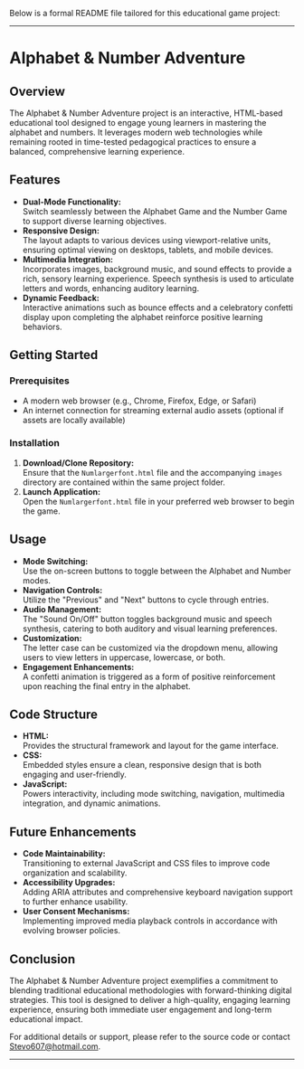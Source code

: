 Below is a formal README file tailored for this educational game project:

---

# Alphabet & Number Adventure

## Overview
The Alphabet & Number Adventure project is an interactive, HTML-based educational tool designed to engage young learners in mastering the alphabet and numbers. It leverages modern web technologies while remaining rooted in time-tested pedagogical practices to ensure a balanced, comprehensive learning experience.

## Features
- **Dual-Mode Functionality:**  
  Switch seamlessly between the Alphabet Game and the Number Game to support diverse learning objectives.
- **Responsive Design:**  
  The layout adapts to various devices using viewport-relative units, ensuring optimal viewing on desktops, tablets, and mobile devices.
- **Multimedia Integration:**  
  Incorporates images, background music, and sound effects to provide a rich, sensory learning experience. Speech synthesis is used to articulate letters and words, enhancing auditory learning.
- **Dynamic Feedback:**  
  Interactive animations such as bounce effects and a celebratory confetti display upon completing the alphabet reinforce positive learning behaviors.

## Getting Started

### Prerequisites
- A modern web browser (e.g., Chrome, Firefox, Edge, or Safari)
- An internet connection for streaming external audio assets (optional if assets are locally available)

### Installation
1. **Download/Clone Repository:**  
   Ensure that the `Numlargerfont.html` file and the accompanying `images` directory are contained within the same project folder.
2. **Launch Application:**  
   Open the `Numlargerfont.html` file in your preferred web browser to begin the game.

## Usage
- **Mode Switching:**  
  Use the on-screen buttons to toggle between the Alphabet and Number modes.
- **Navigation Controls:**  
  Utilize the "Previous" and "Next" buttons to cycle through entries.  
- **Audio Management:**  
  The "Sound On/Off" button toggles background music and speech synthesis, catering to both auditory and visual learning preferences.
- **Customization:**  
  The letter case can be customized via the dropdown menu, allowing users to view letters in uppercase, lowercase, or both.
- **Engagement Enhancements:**  
  A confetti animation is triggered as a form of positive reinforcement upon reaching the final entry in the alphabet.

## Code Structure
- **HTML:**  
  Provides the structural framework and layout for the game interface.
- **CSS:**  
  Embedded styles ensure a clean, responsive design that is both engaging and user-friendly.
- **JavaScript:**  
  Powers interactivity, including mode switching, navigation, multimedia integration, and dynamic animations.

## Future Enhancements
- **Code Maintainability:**  
  Transitioning to external JavaScript and CSS files to improve code organization and scalability.
- **Accessibility Upgrades:**  
  Adding ARIA attributes and comprehensive keyboard navigation support to further enhance usability.
- **User Consent Mechanisms:**  
  Implementing improved media playback controls in accordance with evolving browser policies.

## Conclusion
The Alphabet & Number Adventure project exemplifies a commitment to blending traditional educational methodologies with forward-thinking digital strategies. This tool is designed to deliver a high-quality, engaging learning experience, ensuring both immediate user engagement and long-term educational impact.

For additional details or support, please refer to the source code or contact Stevo607@hotmail.com.

---
